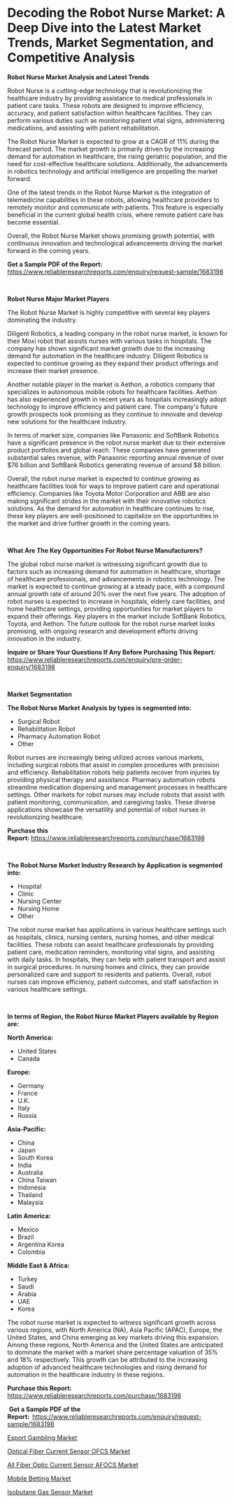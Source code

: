 <p><h1>Decoding the Robot Nurse Market: A Deep Dive into the Latest Market Trends, Market Segmentation, and Competitive Analysis</h1></p><p><strong>Robot Nurse Market Analysis and Latest Trends</strong></p>
<p><p>Robot Nurse is a cutting-edge technology that is revolutionizing the healthcare industry by providing assistance to medical professionals in patient care tasks. These robots are designed to improve efficiency, accuracy, and patient satisfaction within healthcare facilities. They can perform various duties such as monitoring patient vital signs, administering medications, and assisting with patient rehabilitation.</p><p>The Robot Nurse Market is expected to grow at a CAGR of 11% during the forecast period. The market growth is primarily driven by the increasing demand for automation in healthcare, the rising geriatric population, and the need for cost-effective healthcare solutions. Additionally, the advancements in robotics technology and artificial intelligence are propelling the market forward.</p><p>One of the latest trends in the Robot Nurse Market is the integration of telemedicine capabilities in these robots, allowing healthcare providers to remotely monitor and communicate with patients. This feature is especially beneficial in the current global health crisis, where remote patient care has become essential.</p><p>Overall, the Robot Nurse Market shows promising growth potential, with continuous innovation and technological advancements driving the market forward in the coming years.</p></p>
<p><strong>Get a Sample PDF of the Report:&nbsp;</strong> <a href="https://www.reliableresearchreports.com/enquiry/request-sample/1683198">https://www.reliableresearchreports.com/enquiry/request-sample/1683198</a></p>
<p>&nbsp;</p>
<p><strong>Robot Nurse Major Market Players</strong></p>
<p><p>The Robot Nurse Market is highly competitive with several key players dominating the industry. </p><p>Diligent Robotics, a leading company in the robot nurse market, is known for their Moxi robot that assists nurses with various tasks in hospitals. The company has shown significant market growth due to the increasing demand for automation in the healthcare industry. Diligent Robotics is expected to continue growing as they expand their product offerings and increase their market presence.</p><p>Another notable player in the market is Aethon, a robotics company that specializes in autonomous mobile robots for healthcare facilities. Aethon has also experienced growth in recent years as hospitals increasingly adopt technology to improve efficiency and patient care. The company's future growth prospects look promising as they continue to innovate and develop new solutions for the healthcare industry.</p><p>In terms of market size, companies like Panasonic and SoftBank Robotics have a significant presence in the robot nurse market due to their extensive product portfolios and global reach. These companies have generated substantial sales revenue, with Panasonic reporting annual revenue of over $76 billion and SoftBank Robotics generating revenue of around $8 billion.</p><p>Overall, the robot nurse market is expected to continue growing as healthcare facilities look for ways to improve patient care and operational efficiency. Companies like Toyota Motor Corporation and ABB are also making significant strides in the market with their innovative robotics solutions. As the demand for automation in healthcare continues to rise, these key players are well-positioned to capitalize on the opportunities in the market and drive further growth in the coming years.</p></p>
<p>&nbsp;</p>
<p><strong>What Are The Key Opportunities For Robot Nurse Manufacturers?</strong></p>
<p><p>The global robot nurse market is witnessing significant growth due to factors such as increasing demand for automation in healthcare, shortage of healthcare professionals, and advancements in robotics technology. The market is expected to continue growing at a steady pace, with a compound annual growth rate of around 20% over the next five years. The adoption of robot nurses is expected to increase in hospitals, elderly care facilities, and home healthcare settings, providing opportunities for market players to expand their offerings. Key players in the market include SoftBank Robotics, Toyota, and Aethon. The future outlook for the robot nurse market looks promising, with ongoing research and development efforts driving innovation in the industry.</p></p>
<p><strong>Inquire or Share Your Questions If Any Before Purchasing This Report:</strong> <a href="https://www.reliableresearchreports.com/enquiry/pre-order-enquiry/1683198">https://www.reliableresearchreports.com/enquiry/pre-order-enquiry/1683198</a></p>
<p>&nbsp;</p>
<p><strong>Market Segmentation</strong></p>
<p><strong>The Robot Nurse Market Analysis by types is segmented into:</strong></p>
<p><ul><li>Surgical Robot</li><li>Rehabilitation Robot</li><li>Pharmacy Automation Robot</li><li>Other</li></ul></p>
<p><p>Robot nurses are increasingly being utilized across various markets, including surgical robots that assist in complex procedures with precision and efficiency. Rehabilitation robots help patients recover from injuries by providing physical therapy and assistance. Pharmacy automation robots streamline medication dispensing and management processes in healthcare settings. Other markets for robot nurses may include robots that assist with patient monitoring, communication, and caregiving tasks. These diverse applications showcase the versatility and potential of robot nurses in revolutionizing healthcare.</p></p>
<p><strong>Purchase this Report:&nbsp;</strong><a href="https://www.reliableresearchreports.com/purchase/1683198">https://www.reliableresearchreports.com/purchase/1683198</a></p>
<p>&nbsp;</p>
<p><strong>The Robot Nurse Market Industry Research by Application is segmented into:</strong></p>
<p><ul><li>Hospital</li><li>Clinic</li><li>Nursing Center</li><li>Nursing Home</li><li>Other</li></ul></p>
<p><p>The robot nurse market has applications in various healthcare settings such as hospitals, clinics, nursing centers, nursing homes, and other medical facilities. These robots can assist healthcare professionals by providing patient care, medication reminders, monitoring vital signs, and assisting with daily tasks. In hospitals, they can help with patient transport and assist in surgical procedures. In nursing homes and clinics, they can provide personalized care and support to residents and patients. Overall, robot nurses can improve efficiency, patient outcomes, and staff satisfaction in various healthcare settings.</p></p>
<p>&nbsp;</p>
<p><strong>In terms of Region, the Robot Nurse Market Players available by Region are:</strong></p>
<p>
    <p> <strong> North America: </strong>
        <ul>
            <li>United States</li>
            <li>Canada</li>
        </ul>
        </p> 
    <p> <strong> Europe: </strong>
        <ul>
            <li>Germany</li>
            <li>France</li>
            <li>U.K.</li>
            <li>Italy</li>
            <li>Russia</li>
        </ul>
        </p> 
    <p> <strong> Asia-Pacific: </strong>
        <ul>
            <li>China</li>
            <li>Japan</li>
            <li>South Korea</li>
            <li>India</li>
            <li>Australia</li>
            <li>China Taiwan</li>
            <li>Indonesia</li>
            <li>Thailand</li>
            <li>Malaysia</li>
        </ul>
        </p> 
    <p> <strong> Latin America: </strong>
        <ul>
            <li>Mexico</li>
            <li>Brazil</li>
            <li>Argentina Korea</li>
            <li>Colombia</li>
        </ul>
        </p> 
    <p> <strong> Middle East & Africa: </strong>
        <ul>
            <li>Turkey</li>
            <li>Saudi</li>
            <li>Arabia</li>
            <li>UAE</li>
            <li>Korea</li>
        </ul>
    </p>
    </p>
<p><p>The robot nurse market is expected to witness significant growth across various regions, with North America (NA), Asia Pacific (APAC), Europe, the United States, and China emerging as key markets driving this expansion. Among these regions, North America and the United States are anticipated to dominate the market with a market share percentage valuation of 35% and 18% respectively. This growth can be attributed to the increasing adoption of advanced healthcare technologies and rising demand for automation in the healthcare industry in these regions.</p></p>
<p><strong>Purchase this Report: </strong><a href="https://www.reliableresearchreports.com/purchase/1683198">https://www.reliableresearchreports.com/purchase/1683198</a></p>
<p>&nbsp;<strong>Get a Sample PDF of the Report:&nbsp;&nbsp;</strong><a href="https://www.reliableresearchreports.com/enquiry/request-sample/1683198">https://www.reliableresearchreports.com/enquiry/request-sample/1683198</a></p>
<p><strong></strong></p>
<p><p><a href="https://github.com/globismark/Market-Research-Report-List-2/blob/main/esport-gambling-market.md">Esport Gambling Market</a></p><p><a href="https://medium.com/@kathyburton10/optical-fiber-current-sensor-ofcs-nbsp-market-focuses-on-market-share-size-and-projected-forecast-e48b15f81a11">Optical Fiber Current Sensor OFCS Market</a></p><p><a href="https://medium.com/@kathyburton10/all-fiber-optic-current-sensor-afocs-market-competitive-analysis-market-trends-and-forecast-to-092c90dd5ac6">All Fiber Optic Current Sensor AFOCS Market</a></p><p><a href="https://github.com/bobicer/Market-Research-Report-List-2/blob/main/mobile-betting-market.md">Mobile Betting Market</a></p><p><a href="https://medium.com/@emilywest91/isobutane-gas-sensor-market-trends-forecast-and-competitive-analysis-to-2031-7e9cfc88fdbe">Isobutane Gas Sensor Market</a></p></p>